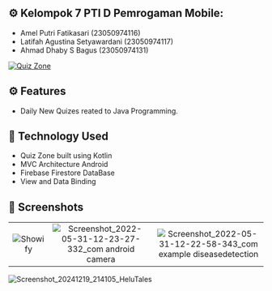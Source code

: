 ## ⚙️ Kelompok 7 PTI D Pemrogaman Mobile:
* Amel Putri Fatikasari (23050974116)
* Latifah Agustina Setyawardani (23050974117)
* Ahmad Dhaby S Bagus (23050974131)

[![Quiz Zone](https://img.shields.io/badge/Quiz✅-APK-red.svg?style=for-the-badge&logo=android)](https://drive.google.com/file/d/1u1qtQXEMCJaXa1jwkjRv2Ux3ZNVHZ3qd/view?usp=drive_link)

## ⚙️ Features
* Daily New Quizes reated to Java Programming.

## 🚀 Technology Used

* Quiz Zone built using Kotlin
* MVC Architecture Android
* Firebase Firestore DataBase
* View and Data Binding

## 📸 Screenshots

||||
|:----------------------------------------:|:-----------------------------------------:|:-----------------------------------------: |
| ![Showify](https://github.com/Shizu-ka/Quiz-App/assets/58659139/8e316fcd-b1af-4155-94a1-ce3d452687ce) | ![Screenshot_2022-05-31-12-23-27-332_com android camera](https://github.com/user-attachments/assets/bd444e5d-c368-4cad-b178-71886bd2caca) | ![Screenshot_2022-05-31-12-22-58-343_com example diseasedetection](https://github.com/Shizu-ka/Quiz-App/assets/58659139/3f0bf3c9-3297-4a1e-9fce-60c0095b0302) |   
![Screenshot_20241219_214105_HeluTales](https://github.com/user-attachments/assets/c74c5045-9fbb-41c8-998f-862be242f9b8)


